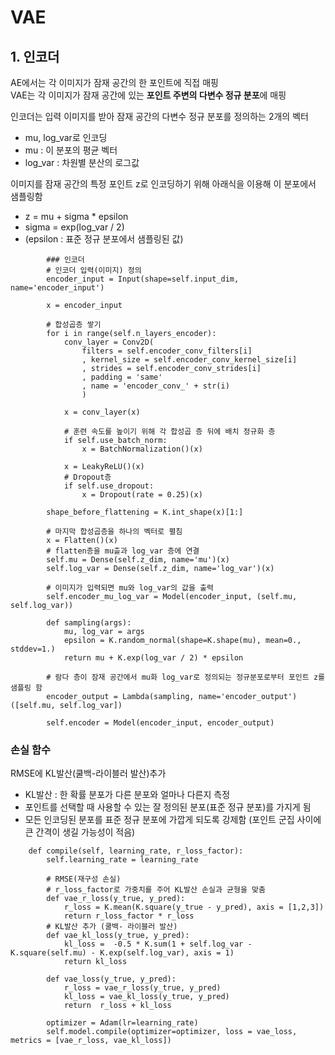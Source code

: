 # VAE   
    
## 1. 인코더   
   
AE에서는 각 이미지가 잠재 공간의 한 포인트에 직접 매핑   
VAE는 각 이미지가 잠재 공간에 있는 **포인트 주변의 다변수 정규 분포**에 매핑   
   
인코더는 입력 이미지를 받아 잠재 공간의 다변수 정규 분포를 정의하는 2개의 벡터
- mu, log_var로 인코딩
- mu : 이 분포의 평균 벡터
- log_var : 차원별 분산의 로그값
   
이미지를 잠재 공간의 특정 포인트 z로 인코딩하기 위해 아래식을 이용해 이 분포에서 샘플링함   
- z = mu + sigma * epsilon
- sigma = exp(log_var / 2)
- (epsilon : 표준 정규 분포에서 샘플링된 값)
   
<pre><code>        ### 인코더
        # 인코더 입력(이미지) 정의
        encoder_input = Input(shape=self.input_dim, name='encoder_input')

        x = encoder_input
        
        # 합성곱층 쌓기
        for i in range(self.n_layers_encoder):
            conv_layer = Conv2D(
                filters = self.encoder_conv_filters[i]
                , kernel_size = self.encoder_conv_kernel_size[i]
                , strides = self.encoder_conv_strides[i]
                , padding = 'same'
                , name = 'encoder_conv_' + str(i)
                )

            x = conv_layer(x)
            
            # 훈련 속도를 높이기 위해 각 합성곱 층 뒤에 배치 정규화 층
            if self.use_batch_norm:
                x = BatchNormalization()(x)

            x = LeakyReLU()(x)
            # Dropout층 
            if self.use_dropout:
                x = Dropout(rate = 0.25)(x)

        shape_before_flattening = K.int_shape(x)[1:]
        
        # 마지막 합성곱층을 하나의 벡터로 펼침
        x = Flatten()(x)
        # flatten층을 mu츨과 log_var 층에 연결
        self.mu = Dense(self.z_dim, name='mu')(x)
        self.log_var = Dense(self.z_dim, name='log_var')(x)
        
        # 이미지가 입력되면 mu와 log_var의 값을 출력
        self.encoder_mu_log_var = Model(encoder_input, (self.mu, self.log_var))

        def sampling(args):
            mu, log_var = args
            epsilon = K.random_normal(shape=K.shape(mu), mean=0., stddev=1.)
            return mu + K.exp(log_var / 2) * epsilon
        
        # 람다 층이 잠재 공간에서 mu화 log_var로 정의되는 정규분포로부터 포인트 z를 샘플링 함
        encoder_output = Lambda(sampling, name='encoder_output')([self.mu, self.log_var])

        self.encoder = Model(encoder_input, encoder_output)</code></pre>
   
### 손실 함수   
   
RMSE에 KL발산(쿨백-라이블러 발산)추가   
- KL발산 : 한 확률 분포가 다른 분포와 얼마나 다른지 측정
- 포인트를 선택할 때 사용할 수 있는 잘 정의된 분포(표준 정규 분포)를 가지게 됨
- 모든 인코딩된 분포를 표준 정규 분포에 가깝게 되도록 강제함 (포인트 군집 사이에 큰 간격이 생길 가능성이 적음)
   
<pre><code>    def compile(self, learning_rate, r_loss_factor):
        self.learning_rate = learning_rate

        # RMSE(재구성 손실)
        # r_loss_factor로 가중치를 주어 KL발산 손실과 균형을 맞춤
        def vae_r_loss(y_true, y_pred):
            r_loss = K.mean(K.square(y_true - y_pred), axis = [1,2,3])
            return r_loss_factor * r_loss
        # KL발산 추가 (쿨백- 라이블러 발산)
        def vae_kl_loss(y_true, y_pred):
            kl_loss =  -0.5 * K.sum(1 + self.log_var - K.square(self.mu) - K.exp(self.log_var), axis = 1)
            return kl_loss

        def vae_loss(y_true, y_pred):
            r_loss = vae_r_loss(y_true, y_pred)
            kl_loss = vae_kl_loss(y_true, y_pred)
            return  r_loss + kl_loss

        optimizer = Adam(lr=learning_rate)
        self.model.compile(optimizer=optimizer, loss = vae_loss,  metrics = [vae_r_loss, vae_kl_loss])</code></pre>
